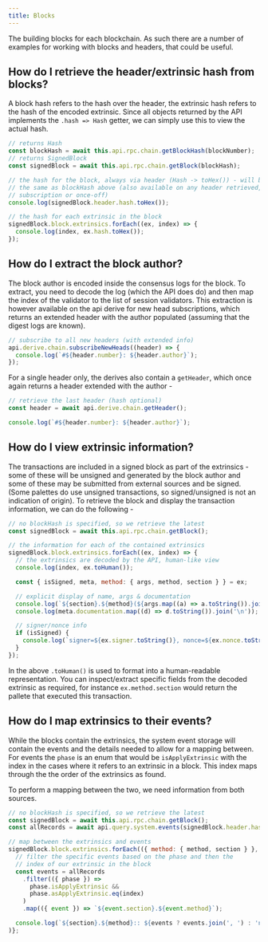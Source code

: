 ```yaml
---
title: Blocks
---
```


The building blocks for each blockchain. As such there are a number of examples for working with blocks and headers, that could be useful.


## How do I retrieve the header/extrinsic hash from blocks?

A block hash refers to the hash over the header, the extrinsic hash refers to the hash of the encoded extrinsic. Since all objects returned by the API implements the `.hash => Hash` getter, we can simply use this to view the actual hash.

```js
// returns Hash
const blockHash = await this.api.rpc.chain.getBlockHash(blockNumber);
// returns SignedBlock
const signedBlock = await this.api.rpc.chain.getBlock(blockHash);

// the hash for the block, always via header (Hash -> toHex()) - will be
// the same as blockHash above (also available on any header retrieved,
// subscription or once-off)
console.log(signedBlock.header.hash.toHex());

// the hash for each extrinsic in the block
signedBlock.block.extrinsics.forEach((ex, index) => {
  console.log(index, ex.hash.toHex());
});
```


## How do I extract the block author?

The block author is encoded inside the consensus logs for the block. To extract, you need to decode the log (which the API does do) and then map the index of the validator to the list of session validators. This extraction is however available on the api derive for new head subscriptions, which returns an extended header with the author populated (assuming that the digest logs are known).

```js
// subscribe to all new headers (with extended info)
api.derive.chain.subscribeNewHeads((header) => {
  console.log(`#${header.number}: ${header.author}`);
});
```

For a single header only, the derives also contain a `getHeader`, which once again returns a header extended with the author -

```js
// retrieve the last header (hash optional)
const header = await api.derive.chain.getHeader();

console.log(`#${header.number}: ${header.author}`);
```


## How do I view extrinsic information?

The transactions are included in a signed block as part of the extrinsics - some of these will be unsigned and generated by the block author and some of these may be submitted from external sources and be signed. (Some palettes do use unsigned transactions, so signed/unsigned is not an indication of origin). To retrieve the block and display the transaction information, we can do the following -

```js
// no blockHash is specified, so we retrieve the latest
const signedBlock = await this.api.rpc.chain.getBlock();

// the information for each of the contained extrinsics
signedBlock.block.extrinsics.forEach((ex, index) => {
  // the extrinsics are decoded by the API, human-like view
  console.log(index, ex.toHuman());

  const { isSigned, meta, method: { args, method, section } } = ex;

  // explicit display of name, args & documentation
  console.log(`${section}.${method}(${args.map((a) => a.toString()).join(', ')})`);
  console.log(meta.documentation.map((d) => d.toString()).join('\n'));

  // signer/nonce info
  if (isSigned) {
    console.log(`signer=${ex.signer.toString()}, nonce=${ex.nonce.toString()}`);
  }
});
```

In the above `.toHuman()` is used to format into a human-readable representation. You can inspect/extract specific fields from the decoded extrinsic as required, for instance `ex.method.section` would return the pallete that executed this transaction.


## How do I map extrinsics to their events?

While the blocks contain the extrinsics, the system event storage will contain the events and the details needed to allow for a mapping between. For events the `phase` is an enum that would be `isApplyExtrinsic` with the index in the cases where it refers to an extrinsic in a block. This index maps through the the order of the extrinsics as found.

To perform a mapping between the two, we need information from both sources.

```js
// no blockHash is specified, so we retrieve the latest
const signedBlock = await this.api.rpc.chain.getBlock();
const allRecords = await api.query.system.events(signedBlock.header.hash);

// map between the extrinsics and events
signedBlock.block.extrinsics.forEach(({ method: { method, section } }, index) => {
  // filter the specific events based on the phase and then the
  // index of our extrinsic in the block
  const events = allRecords
    .filter(({ phase }) =>
      phase.isApplyExtrinsic &&
      phase.asApplyExtrinsic.eq(index)
    )
    .map(({ event }) => `${event.section}.${event.method}`);

  console.log(`${section}.${method}:: ${events ? events.join(', ') : 'no events'}`);
)};
```
